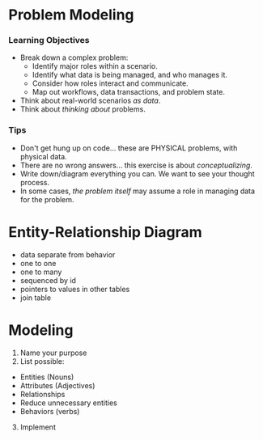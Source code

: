 # Problem Modeling

### Learning Objectives

- Break down a complex problem:
  - Identify major roles within a scenario.
  - Identify what data is being managed, and who manages it.
  - Consider how roles interact and communicate.
  - Map out workflows, data transactions, and problem state.
- Think about real-world scenarios *as data*.
- Think about *thinking about* problems.

### Tips

- Don't get hung up on code… these are PHYSICAL problems, with physical data.
- There are no wrong answers… this exercise is about *conceptualizing*.
- Write down/diagram everything you can. We want to see your thought process.
- In some cases, *the problem itself* may assume a role in managing data for the problem.

# Entity-Relationship Diagram

* data separate from behavior
* one to one
* one to many
* sequenced by id
* pointers to values in other tables
* join table

# Modeling

1. Name your purpose
2. List possible:
  * Entities (Nouns)
  * Attributes (Adjectives)
  * Relationships
  * Reduce unnecessary entities
  * Behaviors (verbs)
3. Implement